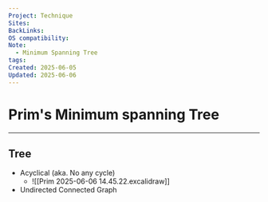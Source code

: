 ```yaml
---
Project: Technique
Sites: 
BackLinks: 
OS compatibility: 
Note:
  - Minimum Spanning Tree
tags: 
Created: 2025-06-05
Updated: 2025-06-06
---
```

# Prim's Minimum spanning Tree
---
## Tree
- Acyclical (aka. No any cycle)
	- ![[Prim 2025-06-06 14.45.22.excalidraw]]
- Undirected Connected Graph


